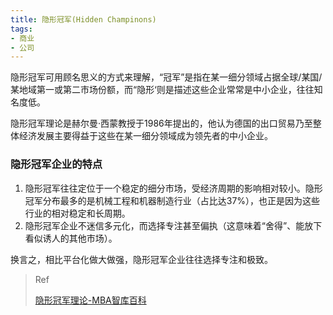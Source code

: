 ```yaml
---
title: 隐形冠军(Hidden Champinons)
tags:
- 商业
- 公司
---
```


隐形冠军可用顾名思义的方式来理解，“冠军”是指在某一细分领域占据全球/某国/某地域第一或第二市场份额，而“隐形‘则是描述这些企业常常是中小企业，往往知名度低。

<!--  more -->

隐形冠军理论是赫尔曼·西蒙教授于1986年提出的，他认为德国的出口贸易乃至整体经济发展主要得益于这些在某一细分领域成为领先者的中小企业。


### 隐形冠军企业的特点

1. 隐形冠军往往定位于一个稳定的细分市场，受经济周期的影响相对较小。隐形冠军分布最多的是机械工程和机器制造行业（占比达37%），也正是因为这些行业的相对稳定和长周期。
2. 隐形冠军企业不迷信多元化，而选择专注甚至偏执（这意味着“舍得”、能放下看似诱人的其他市场）。

换言之，相比平台化做大做强，隐形冠军企业往往选择专注和极致。

> Ref
> 
> [隐形冠军理论-MBA智库百科](http://wiki.mbalib.com/wiki/%E9%9A%90%E5%BD%A2%E5%86%A0%E5%86%9B%E7%90%86%E8%AE%BA)
